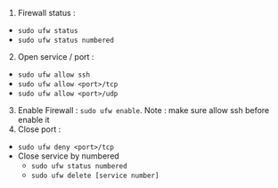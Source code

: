 1. Firewall status : 
- `sudo ufw status`
- `sudo ufw status numbered`
2. Open service / port : 
- `sudo ufw allow ssh`
- `sudo ufw allow <port>/tcp` 
- `sudo ufw allow <port>/udp`
3. Enable Firewall : `sudo ufw enable`.
Note : make sure allow ssh before enable it
5. Close port : 
- `sudo ufw deny <port>/tcp`
- Close service by numbered
  - `sudo ufw status numbered` 
  - `sudo ufw delete [service number]`
